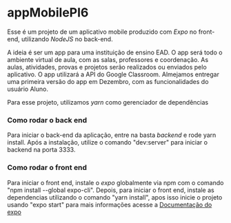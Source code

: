 ﻿# appMobilePI6

Esse é um projeto de um aplicativo mobile produzido com _Expo_ no front-end, utilizando _NodeJS_ no back-end.

A ideia é ser um app para uma instituição de ensino EAD. O app será todo o ambiente virtual de aula, com as salas, professores e coordenação. As aulas, atividades, provas e projetos serão realizados ou enviados pelo aplicativo. O app utilizará a API do Google Classroom. Almejamos entregar uma primeira versão do app em Dezembro, com as funcionalidades do usuário Aluno.

Para esse projeto, utilizamos _yarn_ como gerenciador de dependências

### Como rodar o back end 

Para iniciar o back-end da aplicação, entre na basta _backend_ e rode yarn install. Após a instalação, utilize o comando "dev:server" para iniciar o backend na porta 3333.

### Como rodar o front end

Para iniciar o front end, instale o _expo_ globalmente via npm com o comando "npm install --global expo-cli". Depois, para iniciar o front end, instale as dependencias utilizando o comando "yarn install", apos isso inicie o projeto usando "expo start" para mais informações acesse a [Documentação do expo](https://docs.expo.io/)
